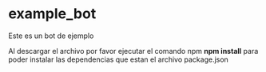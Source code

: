 # example_bot
Este es un bot de ejemplo

Al descargar el archivo por favor ejecutar el comando npm 
<strong>npm install</strong>
para poder instalar las dependencias que estan el archivo package.json